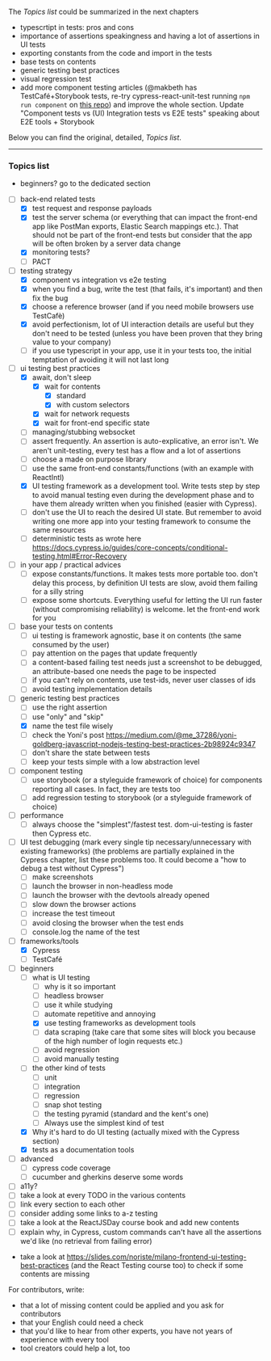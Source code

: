 The _Topics list_ could be summarized in the next chapters

- typescrtipt in tests: pros and cons
- importance of assertions speakingness and having a lot of assertions in UI tests
- exporting constants from the code and import in the tests
- base tests on contents
- generic testing best practices
- visual regression test
- add more component testing articles (@makbeth has TestCafé+Storybook tests, re-try cypress-react-unit-test running `npm run component` on [this repo](https://github.com/cypress-io/cypress-example-todomvc-redux)) and improve the whole section. Update "Component tests vs (UI) Integration tests vs E2E tests" speaking about E2E tools + Storybook

Below you can find the original, detailed, _Topics list_.

---

### Topics list

- beginners? go to the dedicated section

- [ ] back-end related tests
  - [x] test request and response payloads
  - [x] test the server schema (or everything that can impact the front-end app like PostMan exports, Elastic Search mappings etc.). That should not be part of the front-end tests but consider that the app will be often broken by a server data change
  - [x] monitoring tests?
  - [ ] PACT
- [ ] testing strategy
  - [x] component vs integration vs e2e testing
  - [x] when you find a bug, write the test (that fails, it's important) and then fix the bug
  - [x] choose a reference browser (and if you need mobile browsers use TestCafè)
  - [x] avoid perfectionism, lot of UI interaction details are useful but they don't need to be tested (unless you have been proven that they bring value to your company)
  - [ ] if you use typescript in your app, use it in your tests too, the initial temptation of avoiding it will not last long
- [ ] ui testing best practices
  - [x] await, don't sleep
    - [x] wait for contents
      - [x] standard
      - [x] with custom selectors
    - [x] wait for network requests
    - [x] wait for front-end specific state
  - [ ] managing/stubbing websocket
  - [ ] assert frequently. An assertion is auto-explicative, an error isn't. We aren't unit-testing, every test has a flow and a lot of assertions
  - [ ] choose a made on purpose library
  - [ ] use the same front-end constants/functions (with an example with ReactIntl)
  - [x] UI testing framework as a development tool. Write tests step by step to avoid manual testing even during the development phase and to have them already written when you finished (easier with Cypress).
  - [ ] don't use the UI to reach the desired UI state. But remember to avoid writing one more app into your testing framework to consume the same resources
  - [ ] deterministic tests as wrote here https://docs.cypress.io/guides/core-concepts/conditional-testing.html#Error-Recovery
- [ ] in your app / practical advices
  - [ ] expose constants/functions. It makes tests more portable too. don't delay this process, by definition UI tests are slow, avoid them failing for a silly string
  - [ ] expose some shortcuts. Everything useful for letting the UI run faster (without compromising reliability) is welcome. let the front-end work for you
- [ ] base your tests on contents
  - [ ] ui testing is framework agnostic, base it on contents (the same consumed by the user)
  - [ ] pay attention on the pages that update frequently
  - [ ] a content-based failing test needs just a screenshot to be debugged, an attribute-based one needs the page to be inspected
  - [ ] if you can't rely on contents, use test-ids, never user classes of ids
  - [ ] avoid testing implementation details
- [ ] generic testing best practices
  - [ ] use the right assertion
  - [ ] use "only" and "skip"
  - [x] name the test file wisely
  - [ ] check the Yoni's post https://medium.com/@me_37286/yoni-goldberg-javascript-nodejs-testing-best-practices-2b98924c9347
  - [ ] don't share the state between tests
  - [ ] keep your tests simple with a low abstraction level
- [ ] component testing
  - [ ] use storybook (or a styleguide framework of choice) for components reporting all cases. In fact, they are tests too
  - [ ] add regression testing to storybook (or a styleguide framework of choice)
- [ ] performance
  - [ ] always choose the "simplest"/fastest test. dom-ui-testing is faster then Cypress etc.
- [ ] UI test debugging (mark every single tip necessary/unnecessary with existing frameworks) (the problems are partially explained in the Cypress chapter, list these problems too. It could become a "how to debug a test without Cypress")
  - [ ] make screenshots
  - [ ] launch the browser in non-headless mode
  - [ ] launch the browser with the devtools already opened
  - [ ] slow down the browser actions
  - [ ] increase the test timeout
  - [ ] avoid closing the browser when the test ends
  - [ ] console.log the name of the test
- [ ] frameworks/tools
  - [x] Cypress
  - [ ] TestCafé
- [ ] beginners
  - [ ] what is UI testing
    - [ ] why is it so important
    - [ ] headless browser
    - [ ] use it while studying
    - [ ] automate repetitive and annoying
    - [x] use testing frameworks as development tools
    - [ ] data scraping (take care that some sites will block you because of the high number of login requests etc.)
    - [ ] avoid regression
    - [ ] avoid manually testing
  - [ ] the other kind of tests
    - [ ] unit
    - [ ] integration
    - [ ] regression
    - [ ] snap shot testing
    - [ ] the testing pyramid (standard and the kent's one)
    - [ ] Always use the simplest kind of test
  - [x] Why it's hard to do UI testing (actually mixed with the Cypress section)
  - [x] tests as a documentation tools
- [ ] advanced
  - [ ] cypress code coverage
  - [ ] cucumber and gherkins deserve some words
- [ ] a11y?
- [ ] take a look at every TODO in the various contents
- [ ] link every section to each other
- [ ] consider adding some links to a-z testing
- [ ] take a look at the ReactJSDay course book and add new contents
- [ ] explain why, in Cypress, custom commands can't have all the assertions we'd like (no retrieval from failing error)

- take a look at https://slides.com/noriste/milano-frontend-ui-testing-best-practices (and the React Testing course too) to check if
  some contents are missing

For contributors, write:

- that a lot of missing content could be applied and you ask for contributors
- that your English could need a check
- that you'd like to hear from other experts, you have not years of experience with every tool
- tool creators could help a lot, too
